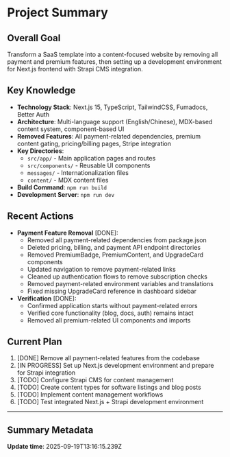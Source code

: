 # Project Summary

## Overall Goal
Transform a SaaS template into a content-focused website by removing all payment and premium features, then setting up a development environment for Next.js frontend with Strapi CMS integration.

## Key Knowledge
- **Technology Stack**: Next.js 15, TypeScript, TailwindCSS, Fumadocs, Better Auth
- **Architecture**: Multi-language support (English/Chinese), MDX-based content system, component-based UI
- **Removed Features**: All payment-related dependencies, premium content gating, pricing/billing pages, Stripe integration
- **Key Directories**: 
  - `src/app/` - Main application pages and routes
  - `src/components/` - Reusable UI components
  - `messages/` - Internationalization files
  - `content/` - MDX content files
- **Build Command**: `npm run build`
- **Development Server**: `npm run dev`

## Recent Actions
- **Payment Feature Removal** [DONE]:
  - Removed all payment-related dependencies from package.json
  - Deleted pricing, billing, and payment API endpoint directories
  - Removed PremiumBadge, PremiumContent, and UpgradeCard components
  - Updated navigation to remove payment-related links
  - Cleaned up authentication flows to remove subscription checks
  - Removed payment-related environment variables and translations
  - Fixed missing UpgradeCard reference in dashboard sidebar
- **Verification** [DONE]:
  - Confirmed application starts without payment-related errors
  - Verified core functionality (blog, docs, auth) remains intact
  - Removed all premium-related UI components and imports

## Current Plan
1. [DONE] Remove all payment-related features from the codebase
2. [IN PROGRESS] Set up Next.js development environment and prepare for Strapi integration
3. [TODO] Configure Strapi CMS for content management
4. [TODO] Create content types for software listings and blog posts
5. [TODO] Implement content management workflows
6. [TODO] Test integrated Next.js + Strapi development environment

---

## Summary Metadata
**Update time**: 2025-09-19T13:16:15.239Z 
